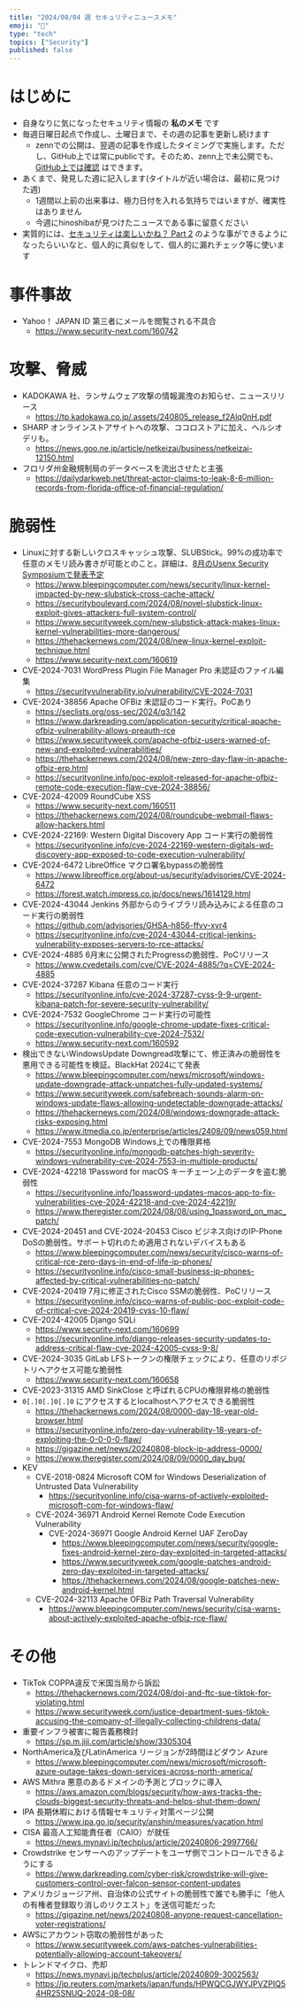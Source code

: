 ```yaml
---
title: "2024/08/04 週 セキュリティニュースメモ"
emoji: "🔖"
type: "tech"
topics: ["Security"]
published: false
---
```


# はじめに
* 自身なりに気になったセキュリティ情報の **私のメモ** です
* 毎週日曜日起点で作成し、土曜日まで、その週の記事を更新し続けます
    * zennでの公開は、翌週の記事を作成したタイミングで実施します。ただし、GitHub上では常にpublicです。そのため、zenn上で未公開でも、[GitHub上では確認](https://github.com/hinoshiba/zenn.dev/tree/main/articles) はできます。
* あくまで、発見した週に記入します(タイトルが近い場合は、最初に見つけた週)
    * 1週間以上前の出来事は、極力日付を入れる気持ちではいますが、確実性はありません
    * 今週にhinoshibaが見つけたニュースである事に留意ください
* 実質的には、[セキュリティは楽しいかね？ Part 2](https://negi.hatenablog.com/) のような事ができるようになったらいいなと、個人的に真似をして、個人的に漏れチェック等に使います

# 事件事故

* Yahoo！ JAPAN ID 第三者にメールを閲覧される不具合
    * https://www.security-next.com/160742

# 攻撃、脅威

* KADOKAWA 社、ランサムウェア攻撃の情報漏洩のお知らせ、ニュースリリース
    * https://tp.kadokawa.co.jp/.assets/240805_release_f2Alq0nH.pdf
* SHARP オンラインストアサイトへの攻撃、ココロストアに加え、ヘルシオデリも。
    * https://news.goo.ne.jp/article/netkeizai/business/netkeizai-12150.html
* フロリダ州金融規制局のデータベースを流出させたと主張
    * https://dailydarkweb.net/threat-actor-claims-to-leak-8-6-million-records-from-florida-office-of-financial-regulation/

# 脆弱性

* Linuxに対する新しいクロスキャッシュ攻撃、SLUBStick。99%の成功率で任意のメモリ読み書きが可能とのこと。詳細は、[8月のUsenx Security Symposiumで発表予定](https://www.usenix.org/conference/usenixsecurity24/presentation/maar-slubstick)
    * https://www.bleepingcomputer.com/news/security/linux-kernel-impacted-by-new-slubstick-cross-cache-attack/
    * https://securityboulevard.com/2024/08/novel-slubstick-linux-exploit-gives-attackers-full-system-control/
    * https://www.securityweek.com/new-slubstick-attack-makes-linux-kernel-vulnerabilities-more-dangerous/
    * https://thehackernews.com/2024/08/new-linux-kernel-exploit-technique.html
    * https://www.security-next.com/160619
* CVE-2024-7031 WordPress Plugin File Manager Pro 未認証のファイル編集
    * https://securityvulnerability.io/vulnerability/CVE-2024-7031
* CVE-2024-38856 Apache OFBiz 未認証のコード実行。PoCあり
    * https://seclists.org/oss-sec/2024/q3/142
    * https://www.darkreading.com/application-security/critical-apache-ofbiz-vulnerability-allows-preauth-rce
    * https://www.securityweek.com/apache-ofbiz-users-warned-of-new-and-exploited-vulnerabilities/
    * https://thehackernews.com/2024/08/new-zero-day-flaw-in-apache-ofbiz-erp.html
    * https://securityonline.info/poc-exploit-released-for-apache-ofbiz-remote-code-execution-flaw-cve-2024-38856/
* CVE-2024-42009 RoundCube XSS
    * https://www.security-next.com/160511
    * https://thehackernews.com/2024/08/roundcube-webmail-flaws-allow-hackers.html
* CVE-2024-22169: Western Digital Discovery App コード実行の脆弱性
    * https://securityonline.info/cve-2024-22169-western-digitals-wd-discovery-app-exposed-to-code-execution-vulnerability/
* CVE-2024-6472 LibreOffice マクロ署名bypassの脆弱性
    * https://www.libreoffice.org/about-us/security/advisories/CVE-2024-6472
    * https://forest.watch.impress.co.jp/docs/news/1614129.html
* CVE-2024-43044 Jenkins 外部からのライブラリ読み込みによる任意のコード実行の脆弱性
    * https://github.com/advisories/GHSA-h856-ffvv-xvr4
    * https://securityonline.info/cve-2024-43044-critical-jenkins-vulnerability-exposes-servers-to-rce-attacks/
* CVE-2024-4885 6月末に公開されたProgressの脆弱性、PoCリリース
    * https://www.cvedetails.com/cve/CVE-2024-4885/?q=CVE-2024-4885
* CVE-2024-37287 Kibana 任意のコード実行
    * https://securityonline.info/cve-2024-37287-cvss-9-9-urgent-kibana-patch-for-severe-security-vulnerability/
* CVE-2024-7532 GoogleChrome コード実行の可能性
    * https://securityonline.info/google-chrome-update-fixes-critical-code-execution-vulnerability-cve-2024-7532/
    * https://www.security-next.com/160592
* 検出できないWindowsUpdate Downgread攻撃にて、修正済みの脆弱性を悪用できる可能性を検証。BlackHat 2024にて発表
    * https://www.bleepingcomputer.com/news/microsoft/windows-update-downgrade-attack-unpatches-fully-updated-systems/
    * https://www.securityweek.com/safebreach-sounds-alarm-on-windows-update-flaws-allowing-undetectable-downgrade-attacks/
    * https://thehackernews.com/2024/08/windows-downgrade-attack-risks-exposing.html
    * https://www.itmedia.co.jp/enterprise/articles/2408/09/news059.html
* CVE-2024-7553 MongoDB Windows上での権限昇格
    * https://securityonline.info/mongodb-patches-high-severity-windows-vulnerability-cve-2024-7553-in-multiple-products/
* CVE-2024-42218 1Password for macOS キーチェーン上のデータを盗む脆弱性
    * https://securityonline.info/1password-updates-macos-app-to-fix-vulnerabilities-cve-2024-42218-and-cve-2024-42219/
    * https://www.theregister.com/2024/08/08/using_1password_on_mac_patch/
* CVE-2024-20451 and CVE-2024-20453 Cisco ビジネス向けのIP-Phone DoSの脆弱性。サポート切れのため適用されないデバイスもある
    * https://www.bleepingcomputer.com/news/security/cisco-warns-of-critical-rce-zero-days-in-end-of-life-ip-phones/
    * https://securityonline.info/cisco-small-business-ip-phones-affected-by-critical-vulnerabilities-no-patch/
* CVE-2024-20419 7月に修正されたCisco SSMの脆弱性、PoCリリース
    * https://securityonline.info/cisco-warns-of-public-poc-exploit-code-of-critical-cve-2024-20419-cvss-10-flaw/
* CVE-2024-42005 Django SQLi
    * https://www.security-next.com/160699
    * https://securityonline.info/django-releases-security-updates-to-address-critical-flaw-cve-2024-42005-cvss-9-8/
* CVE-2024-3035 GitLab LFSトークンの権限チェックにより、任意のリポジトリへアクセス可能な脆弱性
    * https://www.security-next.com/160658
* CVE-2023-31315 AMD SinkClose と呼ばれるCPUの権限昇格の脆弱性
* `0[.]0[.]0[.]0` にアクセスするとlocalhostへアクセスできる脆弱性
    * https://thehackernews.com/2024/08/0000-day-18-year-old-browser.html
    * https://securityonline.info/zero-day-vulnerability-18-years-of-exploiting-the-0-0-0-0-flaw/
    * https://gigazine.net/news/20240808-block-ip-address-0000/
    * https://www.theregister.com/2024/08/09/0000_day_bug/
* KEV
    * CVE-2018-0824 Microsoft COM for Windows Deserialization of Untrusted Data Vulnerability
        * https://securityonline.info/cisa-warns-of-actively-exploited-microsoft-com-for-windows-flaw/
    * CVE-2024-36971 Android Kernel Remote Code Execution Vulnerability
        * CVE-2024-36971 Google Android Kernel UAF ZeroDay
            * https://www.bleepingcomputer.com/news/security/google-fixes-android-kernel-zero-day-exploited-in-targeted-attacks/
            * https://www.securityweek.com/google-patches-android-zero-day-exploited-in-targeted-attacks/
            * https://thehackernews.com/2024/08/google-patches-new-android-kernel.html
    * CVE-2024-32113 Apache OFBiz Path Traversal Vulnerability
        * https://www.bleepingcomputer.com/news/security/cisa-warns-about-actively-exploited-apache-ofbiz-rce-flaw/

# その他

* TikTok COPPA違反で米国当局から訴訟
    * https://thehackernews.com/2024/08/doj-and-ftc-sue-tiktok-for-violating.html
    * https://www.securityweek.com/justice-department-sues-tiktok-accusing-the-company-of-illegally-collecting-childrens-data/
* 重要インフラ被害に報告義務検討
    * https://sp.m.jiji.com/article/show/3305304
* NorthAmerica及びLatinAmerica リージョンが2時間ほどダウン Azure
    * https://www.bleepingcomputer.com/news/microsoft/microsoft-azure-outage-takes-down-services-across-north-america/
* AWS Mithra 悪意のあるドメインの予測とブロックに導入
    * https://aws.amazon.com/blogs/security/how-aws-tracks-the-clouds-biggest-security-threats-and-helps-shut-them-down/
* IPA 長期休暇における情報セキュリティ対策ページ公開
    * https://www.ipa.go.jp/security/anshin/measures/vacation.html
* CISA 最高人工知能責任者（CAIO）が就任
    * https://news.mynavi.jp/techplus/article/20240806-2997766/
* Crowdstrike センサーへのアップデートをユーザ側でコントロールできるようにする
    * https://www.darkreading.com/cyber-risk/crowdstrike-will-give-customers-control-over-falcon-sensor-content-updates
* アメリカジョージア州、自治体の公式サイトの脆弱性で誰でも勝手に「他人の有権者登録取り消しのリクエスト」を送信可能だった
    * https://gigazine.net/news/20240808-anyone-request-cancellation-voter-registrations/
* AWSにアカウント窃取の脆弱性があった
    * https://www.securityweek.com/aws-patches-vulnerabilities-potentially-allowing-account-takeovers/
* トレンドマイクロ、売却
    * https://news.mynavi.jp/techplus/article/20240809-3002563/
    * https://jp.reuters.com/markets/japan/funds/HPWQCGJWYJPVZPIQ54HR25SNUQ-2024-08-08/

